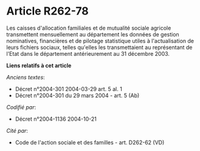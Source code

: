 # Article R262-78

Les caisses d'allocation familiales et de mutualité sociale agricole transmettent mensuellement au département les données de
gestion nominatives, financières et de pilotage statistique utiles à l'actualisation de leurs fichiers sociaux, telles
qu'elles les transmettaient au représentant de l'Etat dans le département antérieurement au 31 décembre 2003.

**Liens relatifs à cet article**

_Anciens textes_:

  - Décret n°2004-301 2004-03-29 art. 5 al. 1
  - Décret n°2004-301 du 29 mars 2004 - art. 5 (Ab)

_Codifié par_:

  - Décret n°2004-1136 2004-10-21

_Cité par_:

  - Code de l'action sociale et des familles - art. D262-62 (VD)
